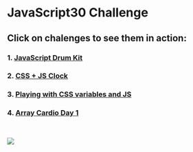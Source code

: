 # JavaScript30 Challenge

## Click on chalenges to see them in action:
### 1. [JavaScript Drum Kit](https://farukljuca.github.io/javascript30/javascript-drum-kit)
### 2. [CSS + JS Clock](https://farukljuca.github.io/javascript30/css-js-clock)
### 3. [Playing with CSS variables and JS](https://farukljuca.github.io/javascript30/playing-with-css-variables-and-js)
### 4. [Array Cardio Day 1](https://farukljuca.github.io/javascript30/array-cardio-day-1/)

&nbsp;
&nbsp;
&nbsp;

![](https://javascript30.com/images/JS3-social-share.png)